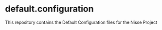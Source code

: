 # default.configuration
This repository contains the Default Configuration files for the Nisse Project

